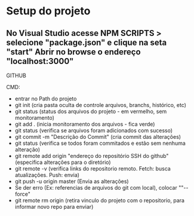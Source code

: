# Setup do projeto

No Visual Studio acesse NPM SCRIPTS > selecione "package.json" e clique na seta "start"
    Abrir no browse o endereço "localhost:3000"
------------
GITHUB

CMD: 
 -  entrar no Path do projeto
 - git init (cria pasta oculta de controle arquivos, branchs, histórico, etc)
 - git status (status dos arquivos do projeto - em vermelho, sem monitoramento)
 - git add . (inicia monitoramento dos arquivos - fica verde)
 - git status (verifica se arquivos foram adicionados com sucesso)
 - git commit -m "Descrição do Commit" (cria commit das alterações)
 - git status (verifica se todos foram commitados e estão sem nenhuma alteração)
 - git remote add origin "endereço do repositório SSH do github" (especifica alterações para o diretório)
 - git remote -v (verifica links do repositorio remoto. Fetch: busca atualizações. Push: envia)
 - git push -u origin master (Envia as alterações)
 - Se der erro (Ex: referencias de arquivos do git com local), colocar ""--force"
 - git remote rm origin (retira vinculo do projeto com o repositorio, para informar novo repo para enviar)
